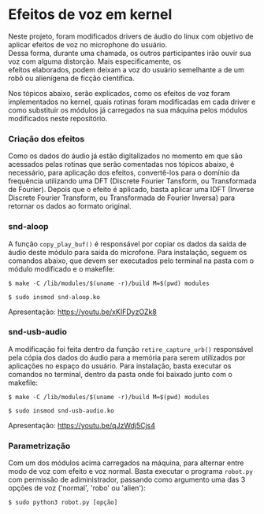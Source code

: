 # Efeitos de voz em kernel  
  
Neste projeto, foram modificados drivers de áudio do linux com objetivo de aplicar efeitos de voz no microphone do usuário.  
Dessa forma, durante uma chamada, os outros participantes irão ouvir sua voz com alguma distorção. Mais especificamente, os  
efeitos elaborados, podem deixam a voz do usuário semelhante a de um robô ou alienígena de ficção científica.  

Nos tópicos abaixo, serão explicados, como os efeitos de voz foram implementados no kernel, quais rotinas foram 
modificadas em cada driver e como substituir os módulos já carregados na sua máquina pelos módulos modificados 
neste repositório.

### Criação dos efeitos
Como os dados do áudio já estão digitalizados no momento em que são acessados pelas rotinas que serão comentadas nos tópicos
abaixo, é necessário, para aplicação dos efeitos, convertê-los para o domínio da frequência utilizando uma DFT (Discrete Fourier Tansform, ou 
Transformada de Fourier). Depois que o efeito é aplicado, basta aplicar uma IDFT (Inverse Discrete Fourier Transform, ou 
Transformada de Fourier Inversa) para retornar os dados ao formato original.

### snd-aloop  
A função `copy_play_buf()` é responsável por copiar os dados da saída de áudio deste módulo para saída do microfone. Para instalação,
seguem os comandos abaixo, que devem ser executados pelo terminal na pasta com o módulo modificado e o makefile:

```
$ make -C /lib/modules/$(uname -r)/build M=$(pwd) modules
```
```
$ sudo insmod snd-aloop.ko
```
Apresentação: https://youtu.be/xKIFDyzOZk8

### snd-usb-audio
A modificação foi feita dentro da função `retire_capture_urb()` responsável pela cópia dos dados do áudio para a memória para
serem utilizados por aplicações no espaço do usuário. Para instalação, basta executar os comandos no terminal, dentro da pasta
onde foi baixado junto com o makefile:

```
$ make -C /lib/modules/$(uname -r)/build M=$(pwd) modules
```
```
$ sudo insmod snd-usb-audio.ko
```
Apresentação: https://youtu.be/qJzWdj5Cjs4

### Parametrização
Com um dos módulos acima carregados na máquina, para alternar entre modo de voz com efeito e voz normal. Basta executar o programa
`robot.py` com permissão de adiministrador, passando como argumento uma das 3 opções de voz ('normal', 'robo' ou 'alien'):

```
$ sudo python3 robot.py [opção]
```
